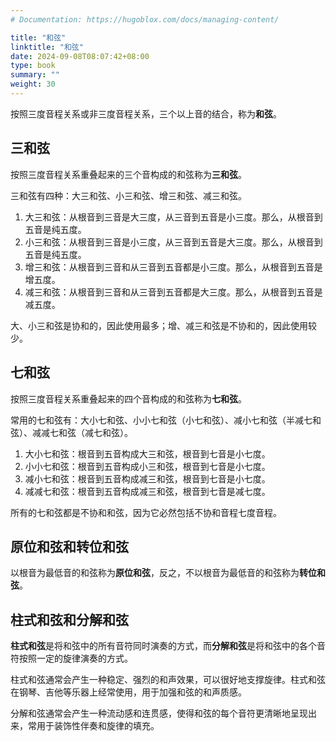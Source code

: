 ```yaml
---
# Documentation: https://hugoblox.com/docs/managing-content/

title: "和弦"
linktitle: "和弦"
date: 2024-09-08T08:07:42+08:00
type: book
summary: ""
weight: 30
---
```


<!--more-->

按照三度音程关系或非三度音程关系，三个以上音的结合，称为**和弦**。

## 三和弦

按照三度音程关系重叠起来的三个音构成的和弦称为**三和弦**。

三和弦有四种：大三和弦、小三和弦、增三和弦、减三和弦。

1. 大三和弦：从根音到三音是大三度，从三音到五音是小三度。那么，从根音到五音是纯五度。
2. 小三和弦：从根音到三音是小三度，从三音到五音是大三度。那么，从根音到五音是纯五度。
3. 增三和弦：从根音到三音和从三音到五音都是小三度。那么，从根音到五音是增五度。
4. 减三和弦：从根音到三音和从三音到五音都是大三度。那么，从根音到五音是减五度。

大、小三和弦是协和的，因此使用最多；增、减三和弦是不协和的，因此使用较少。

## 七和弦

按照三度音程关系重叠起来的四个音构成的和弦称为**七和弦**。

常用的七和弦有：大小七和弦、小小七和弦（小七和弦）、减小七和弦（半减七和弦）、减减七和弦（减七和弦）。

1. 大小七和弦：根音到五音构成大三和弦，根音到七音是小七度。
2. 小小七和弦：根音到五音构成小三和弦，根音到七音是小七度。
3. 减小七和弦：根音到五音构成减三和弦，根音到七音是小七度。
4. 减减七和弦：根音到五音构成减三和弦，根音到七音是减七度。

所有的七和弦都是不协和和弦，因为它必然包括不协和音程七度音程。

## 原位和弦和转位和弦

以根音为最低音的和弦称为**原位和弦**，反之，不以根音为最低音的和弦称为**转位和弦**。

## 柱式和弦和分解和弦

**柱式和弦**是将和弦中的所有音符同时演奏的方式，而**分解和弦**是将和弦中的各个音符按照一定的旋律演奏的方式。

柱式和弦通常会产生一种稳定、强烈的和声效果，可以很好地支撑旋律。柱式和弦在钢琴、吉他等乐器上经常使用，用于加强和弦的和声质感。

分解和弦通常会产生一种流动感和连贯感，使得和弦的每个音符更清晰地呈现出来，常用于装饰性伴奏和旋律的填充。

